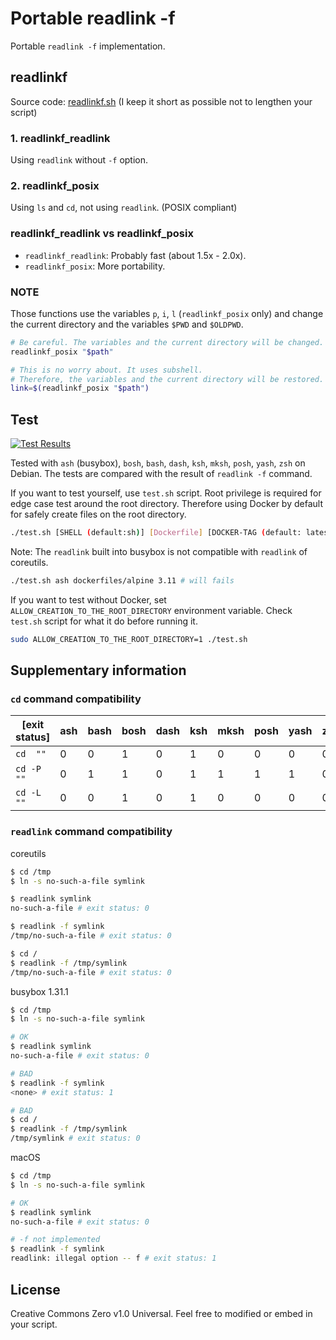 # Portable readlink -f

Portable `readlink -f` implementation.

## readlinkf

Source code: [readlinkf.sh](readlinkf.sh) (I keep it short as possible not to lengthen your script)

### 1. readlinkf_readlink

Using `readlink` without `-f` option.

### 2. readlinkf_posix

Using `ls` and `cd`, not using `readlink`. (POSIX compliant)

### readlinkf_readlink vs readlinkf_posix

- `readlinkf_readlink`: Probably fast (about 1.5x - 2.0x).
- `readlinkf_posix`: More portability.

### NOTE

Those functions use the variables `p`, `i`,  `l` (`readlinkf_posix` only) and change the current directory and the variables `$PWD` and `$OLDPWD`.

```sh
# Be careful. The variables and the current directory will be changed.
readlinkf_posix "$path"

# This is no worry about. It uses subshell.
# Therefore, the variables and the current directory will be restored.
link=$(readlinkf_posix "$path")
```

## Test

[![Test Results](https://img.shields.io/travis/ko1nksm/readlinkf/master.svg?label=Test%20results&style=for-the-badge)](https://travis-ci.org/ko1nksm/readlinkf)

Tested with `ash` (busybox), `bosh`, `bash`, `dash`, `ksh`, `mksh`, `posh`, `yash`, `zsh` on Debian.
The tests are compared with the result of `readlink -f` command.

If you want to test yourself, use `test.sh` script.
Root privilege is required for edge case test around the root directory.
Therefore using Docker by default for safely create files on the root directory.

```sh
./test.sh [SHELL (default:sh)] [Dockerfile] [DOCKER-TAG (default: latest)]
```

Note: The `readlink` built into busybox is not compatible with `readlink` of coreutils.

```sh
./test.sh ash dockerfiles/alpine 3.11 # will fails
```

If you want to test without Docker, set `ALLOW_CREATION_TO_THE_ROOT_DIRECTORY`
environment variable. Check `test.sh` script for what it do before running it.

```sh
sudo ALLOW_CREATION_TO_THE_ROOT_DIRECTORY=1 ./test.sh
```

## Supplementary information

### `cd` command compatibility

| [exit status] | ash | bash | bosh | dash | ksh | mksh | posh | yash | zsh |
| ------------- | --- | ---- | ---- | ---- | --- | ---- | ---- | ---- | --- |
| `cd  ""`      | 0   | 0    | 1    | 0    | 1   | 0    | 0    | 0    | 0   |
| `cd -P ""`    | 0   | 1    | 1    | 0    | 1   | 1    | 1    | 1    | 0   |
| `cd -L ""`    | 0   | 0    | 1    | 0    | 1   | 0    | 0    | 0    | 0   |

### `readlink` command compatibility

coreutils

```sh
$ cd /tmp
$ ln -s no-such-a-file symlink

$ readlink symlink
no-such-a-file # exit status: 0

$ readlink -f symlink
/tmp/no-such-a-file # exit status: 0

$ cd /
$ readlink -f /tmp/symlink
/tmp/no-such-a-file # exit status: 0
```

busybox 1.31.1

```sh
$ cd /tmp
$ ln -s no-such-a-file symlink

# OK
$ readlink symlink
no-such-a-file # exit status: 0

# BAD
$ readlink -f symlink
<none> # exit status: 1

# BAD
$ cd /
$ readlink -f /tmp/symlink
/tmp/symlink # exit status: 0
```

macOS

```sh
$ cd /tmp
$ ln -s no-such-a-file symlink

# OK
$ readlink symlink
no-such-a-file # exit status: 0

# -f not implemented
$ readlink -f symlink
readlink: illegal option -- f # exit status: 1
```

## License

Creative Commons Zero v1.0 Universal.
Feel free to modified or embed in your script.
